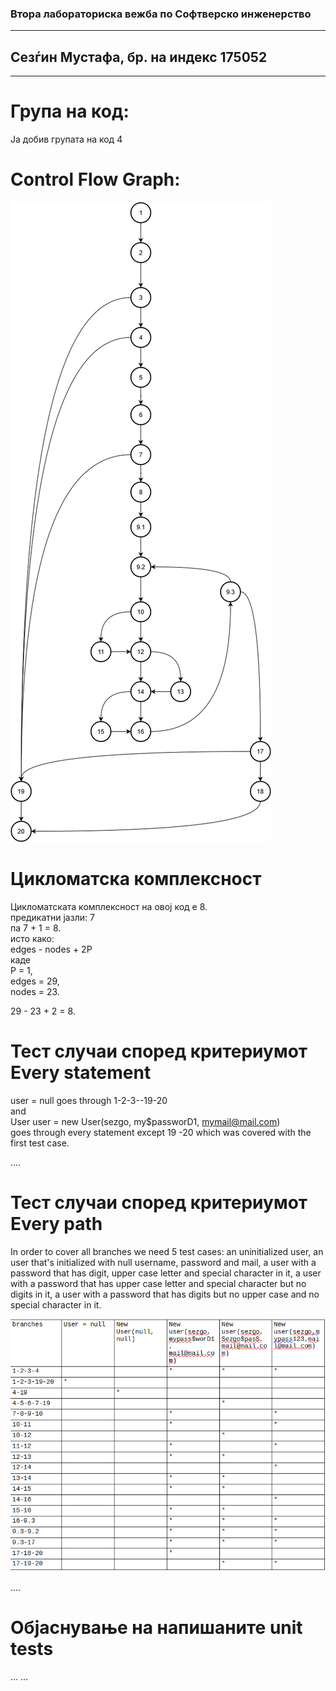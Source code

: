 
### Втора лабораториска вежба по Софтверско инженерство
---
## Сезѓин Мустафа, бр. на индекс 175052
---
# Група на код:  
Ја добив групата на код 4

# Control Flow Graph:  

![my graph](sezgoCFD.png)  

# Цикломатска комплексност  

Цикломатската комплексност на овој код е 8.  
предикатни јазли: 7  
па 7 + 1 = 8.  
исто како:  
edges - nodes + 2P  
каде  
P = 1,  
edges = 29,  
nodes = 23.  

29 - 23  + 2 = 8.  


# Тест случаи според критериумот Every statement  
user = null goes through 1-2-3--19-20  
and  
User user = new User(sezgo, my$passworD1, mymail@mail.com)  
goes through every statement except 19 -20 which was covered with the first test case.  

....  
# Тест случаи според критериумот Every path  
In order to cover all branches we need 5 test cases: an uninitialized user, an user that's initialized with null username, password and mail, a user with a password that has digit, upper case letter and special character in it, a user with a password that has upper case letter and special character but no digits in it, a user with a password that has digits but no upper case and no special character in it.

![table for everybranc](every-branch-table.png) 

....  
# Објаснување на напишаните unit tests  
... ...  
